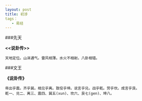 ```yaml
---
layout: post
title: 初涉
tags：
   - 易经
---
```


###先天


**<<说卦传>>**
```
天地定位。山泽通气。雷风相薄。水火不相射。八卦相错。
```
###文王

**《说卦传》**
```
帝出乎震。齐乎巽。相见乎离。致役乎坤。说言乎兑。战乎乾。劳乎坎。成言乎艮。 
乾一、兑二、离三、震四、巽五(xun)、坎六、艮七(gen)、坤八。
```




